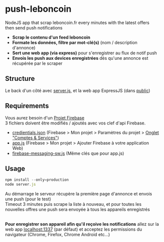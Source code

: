# push-leboncoin
NodeJS app that scrap leboncoin.fr every minutes with the latest offers then send push notifications
- **Scrap le contenu d'un feed leboncoin**
- **Formate les données, filtre par mot-clé(s)** (nom / description d'annonce)
- **Sert une web app (via express)** pour s'enregistrer au flux de notif push
- **Envois les push aux devices enregistrées** dès qu'une annonce est récupérée par le scraper

## Structure
Le back d'un côté avec [server.js](server.js), et la web app ExpressJS (dans [public](public/))

## Requirements
Vous aurez besoin d'un [Projet Firebase](https://console.firebase.google.com/u/0/)<br>
3 fichiers doivent être modifiés / ajoutés avec vos clef d'api Firebase.
- [credientials.json](credientials.json) (Firebase > Mon projet > Paramètres du projet > [Onglet "Comptes & Services"](https://console.firebase.google.com/u/0/project/le_nom_de_ton_projet_ici/settings/serviceaccounts/adminsdk))
- [app.js](public/vendor/app.js#L58) (Firebase > Mon projet > Ajouter Firebase à votre application Web)
- [firebase-messaging-sw.js](public/firebase-messaging-sw.js) (Même clés que pour app.js)

## Usage
```js
npm install --only=production
node server.js
```
Au démarrage le serveur récupère la première page d'annonce et envois une push (pour le test)<br>
Timeout 3 minutes puis scrape la liste à nouveau, et pour toutes les nouvelles offres une push sera envoyée à tous les appareils enregistrés<br><br>

**Pour enregistrer son appareil afin qu'il reçoive les notifications** allez sur la web app [localhost:1337](http://localhost:1337) (par défaut) et acceptez les permissions du navigateur (Chrome, Firefox, Chrome Android etc...)
